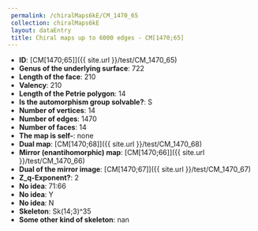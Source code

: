 ```yaml
--- 
 permalink: /chiralMaps6kE/CM_1470_65 
 collection: chiralMaps6kE
 layout: dataEntry
 title: Chiral maps up to 6000 edges - CM[1470;65]
---
```


- **ID**: [CM[1470;65]]({{ site.url }}/test/CM_1470_65)
- **Genus of the underlying surface**: 722
- **Length of the face**: 210
- **Valency**: 210
- **Length of the Petrie polygon**: 14
- **Is the automorphism group solvable?**: S
- **Number of vertices**: 14
- **Number of edges**: 1470
- **Number of faces**: 14
- **The map is self-**: none
- **Dual map**: [CM[1470;68]]({{ site.url }}/test/CM_1470_68)
- **Mirror (enantihomorphic) map**: [CM[1470;66]]({{ site.url }}/test/CM_1470_66)
- **Dual of the mirror image**: [CM[1470;67]]({{ site.url }}/test/CM_1470_67)
- **Z_q-Exponent?**: 2
- **No idea**:  71:66
- **No idea**: Y
- **No idea**: N
- **Skeleton**: Sk(14;3)^35
- **Some other kind of skeleton**: nan
